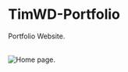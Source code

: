 # TimWD-Portfolio

Portfolio Website.
<br><br>

<img alt='Home page.' src="https://github.com/HeyIam-Tim/TimWD-Portfolio/blob/master/images/portfolio1.gif">
<br><br><br>
